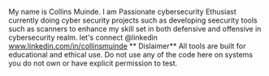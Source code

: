  My name is Collins Muinde. I am Passionate cybersecurity Ethusiast currently doing cyber security projects such as developing seecurity tools such as scanners to enhance my skill set in both defensive and offensive in cybersecurity realm.
 let's connect @linkedin www.linkedin.com/in/collinsmuinde
** Dislaimer**
 All tools are built for educational and ethical use. Do not use any of the code here on systems you do not own or have explicit permission to test.
 
<!---
Kingkong14214/Kingkong14214 is a ✨ special ✨ repository because its `README.md` (this file) appears on your GitHub profile.
You can click the Preview link to take a look at your changes.
--->
